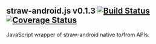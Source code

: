 straw-android.js v0.1.3 [![Build Status](https://travis-ci.org/strawjs/straw-android.js.png?branch=master)](https://travis-ci.org/strawjs/straw-android.js) [![Coverage Status](https://coveralls.io/repos/strawjs/straw-android.js/badge.png?branch=master)](https://coveralls.io/r/strawjs/straw-android.js?branch=master)
----------------

JavaScript wrapper of straw-android native to/from APIs.
